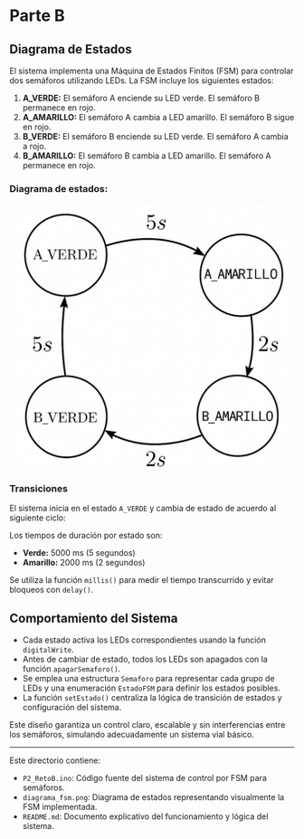 # Parte B

## Diagrama de Estados

El sistema implementa una Máquina de Estados Finitos (FSM) para controlar dos semáforos utilizando LEDs. La FSM incluye los siguientes estados:

1. **A_VERDE:** El semáforo A enciende su LED verde. El semáforo B permanece en rojo.
2. **A_AMARILLO:** El semáforo A cambia a LED amarillo. El semáforo B sigue en rojo.
3. **B_VERDE:** El semáforo B enciende su LED verde. El semáforo A cambia a rojo.
4. **B_AMARILLO:** El semáforo B cambia a LED amarillo. El semáforo A permanece en rojo.

### Diagrama de estados:

![Diagrama de Estados](fs2.png)
### Transiciones

El sistema inicia en el estado `A_VERDE` y cambia de estado de acuerdo al siguiente ciclo:


Los tiempos de duración por estado son:

- **Verde:** 5000 ms (5 segundos)
- **Amarillo:** 2000 ms (2 segundos)

Se utiliza la función `millis()` para medir el tiempo transcurrido y evitar bloqueos con `delay()`.

## Comportamiento del Sistema

- Cada estado activa los LEDs correspondientes usando la función `digitalWrite`.
- Antes de cambiar de estado, todos los LEDs son apagados con la función `apagarSemaforo()`.
- Se emplea una estructura `Semaforo` para representar cada grupo de LEDs y una enumeración `EstadoFSM` para definir los estados posibles.
- La función `setEstado()` centraliza la lógica de transición de estados y configuración del sistema.

Este diseño garantiza un control claro, escalable y sin interferencias entre los semáforos, simulando adecuadamente un sistema vial básico.

---
 Este directorio contiene:

- `P2_RetoB.ino`: Código fuente del sistema de control por FSM para semáforos.
- `diagrama_fsm.png`: Diagrama de estados representando visualmente la FSM implementada.
- `README.md`: Documento explicativo del funcionamiento y lógica del sistema.
